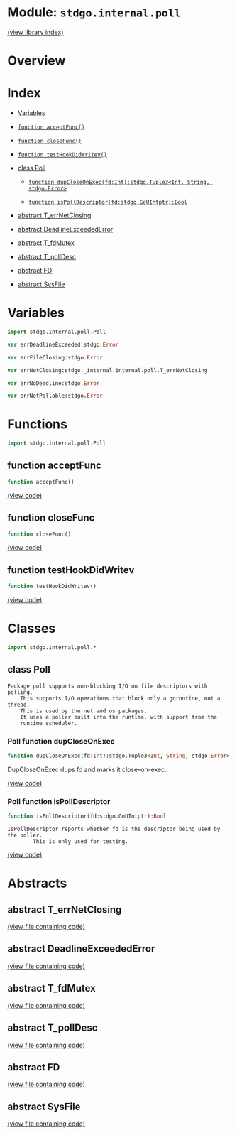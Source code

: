 # Module: `stdgo.internal.poll`

[(view library index)](../../stdgo.md)


# Overview


# Index


- [Variables](<#variables>)

- [`function acceptFunc()`](<#function-acceptfunc>)

- [`function closeFunc()`](<#function-closefunc>)

- [`function testHookDidWritev()`](<#function-testhookdidwritev>)

- [class Poll](<#class-poll>)

  - [`function dupCloseOnExec(fd:Int):stdgo.Tuple3<Int, String, stdgo.Error>`](<#poll-function-dupcloseonexec>)

  - [`function isPollDescriptor(fd:stdgo.GoUIntptr):Bool`](<#poll-function-ispolldescriptor>)

- [abstract T\_errNetClosing](<#abstract-t_errnetclosing>)

- [abstract DeadlineExceededError](<#abstract-deadlineexceedederror>)

- [abstract T\_fdMutex](<#abstract-t_fdmutex>)

- [abstract T\_pollDesc](<#abstract-t_polldesc>)

- [abstract FD](<#abstract-fd>)

- [abstract SysFile](<#abstract-sysfile>)

# Variables


```haxe
import stdgo.internal.poll.Poll
```


```haxe
var errDeadlineExceeded:stdgo.Error
```


```haxe
var errFileClosing:stdgo.Error
```


```haxe
var errNetClosing:stdgo._internal.internal.poll.T_errNetClosing
```


```haxe
var errNoDeadline:stdgo.Error
```


```haxe
var errNotPollable:stdgo.Error
```


# Functions


```haxe
import stdgo.internal.poll.Poll
```


## function acceptFunc


```haxe
function acceptFunc()
```


[\(view code\)](<./Poll.hx>)


## function closeFunc


```haxe
function closeFunc()
```


[\(view code\)](<./Poll.hx>)


## function testHookDidWritev


```haxe
function testHookDidWritev()
```


[\(view code\)](<./Poll.hx>)


# Classes


```haxe
import stdgo.internal.poll.*
```


## class Poll


```
Package poll supports non-blocking I/O on file descriptors with polling.
    This supports I/O operations that block only a goroutine, not a thread.
    This is used by the net and os packages.
    It uses a poller built into the runtime, with support from the
    runtime scheduler.
```
### Poll function dupCloseOnExec


```haxe
function dupCloseOnExec(fd:Int):stdgo.Tuple3<Int, String, stdgo.Error>
```



DupCloseOnExec dups fd and marks it close\-on\-exec.  

[\(view code\)](<./Poll.hx#L503>)


### Poll function isPollDescriptor


```haxe
function isPollDescriptor(fd:stdgo.GoUIntptr):Bool
```


```
IsPollDescriptor reports whether fd is the descriptor being used by the poller.
        This is only used for testing.
```
[\(view code\)](<./Poll.hx#L497>)


# Abstracts


## abstract T\_errNetClosing


[\(view file containing code\)](<./Poll.hx>)


## abstract DeadlineExceededError


[\(view file containing code\)](<./Poll.hx>)


## abstract T\_fdMutex


[\(view file containing code\)](<./Poll.hx>)


## abstract T\_pollDesc


[\(view file containing code\)](<./Poll.hx>)


## abstract FD


[\(view file containing code\)](<./Poll.hx>)


## abstract SysFile


[\(view file containing code\)](<./Poll.hx>)


